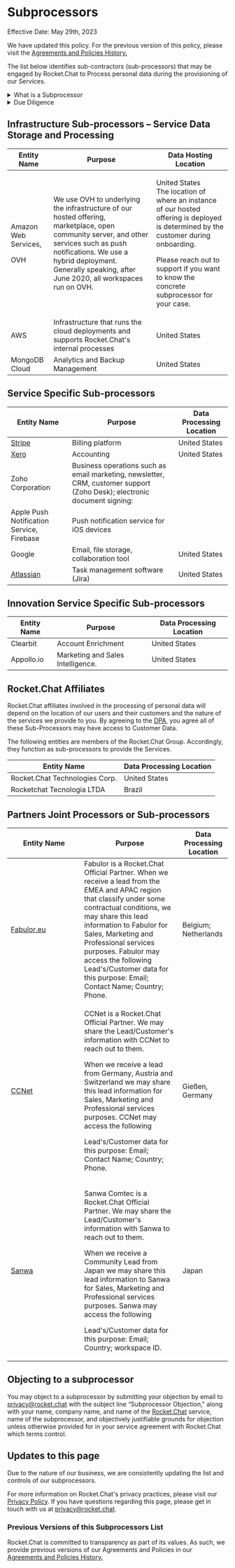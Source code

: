 # Subprocessors

Effective Date: May 29th, 2023

We have updated this policy. For the previous version of this policy, please visit the [Agreements and Policies History.](../historical-agreements-and-policy-archive.md)

The list below identifies sub-contractors (sub-processors) that may be engaged by Rocket.Chat to Process personal data during the provisioning of our Services.

<details>

<summary>What is a Subprocessor</summary>

A sub-processor is a third-party data processor engaged by Rocket.Chat, including entities from within the Rocket.Chat Group, who has or potentially will have access to or process Service Data (which may contain Personal Data). Rocket.Chat engages different types of sub-processors to perform various functions as explained in the tables below.

</details>

<details>

<summary>Due Diligence</summary>

Rocket.Chat undertakes to use a commercially reasonable selection process by which it evaluates the security, privacy, and confidentiality practices of proposed sub-processors that will or may have access to or otherwise process Service Data.

</details>

## Infrastructure Sub-processors – Service Data Storage and Processing

| Entity Name                           | Purpose                                                                                                                                                                                                                                            | Data Hosting Location                                                                                                                                                                                                                        |
| ------------------------------------- | -------------------------------------------------------------------------------------------------------------------------------------------------------------------------------------------------------------------------------------------------- | -------------------------------------------------------------------------------------------------------------------------------------------------------------------------------------------------------------------------------------------- |
| <p>Amazon Web Services,</p><p>OVH</p> | We use OVH to underlying the infrastructure of our hosted offering, marketplace, open community server, and other services such as push notifications. We use a hybrid deployment. Generally speaking, after June 2020, all workspaces run on OVH. | <p>United States<br>The location of where an instance of our hosted offering is deployed is determined by the customer during onboarding.</p><p>Please reach out to support if you want to know the concrete subprocessor for your case.</p> |
| AWS                                   | Infrastructure that runs the cloud deployments and supports Rocket.Chat's internal processes                                                                                                                                                       | United States                                                                                                                                                                                                                                |
| MongoDB Cloud                         | Analytics and Backup Management                                                                                                                                                                                                                    | United States                                                                                                                                                                                                                                |

## Service Specific Sub-processors

| Entity Name                                                                                                                                                                                                                                                                                                                                                              | Purpose                                                                                                                  | Data Processing Location |
| ------------------------------------------------------------------------------------------------------------------------------------------------------------------------------------------------------------------------------------------------------------------------------------------------------------------------------------------------------------------------ | ------------------------------------------------------------------------------------------------------------------------ | ------------------------ |
| [Stripe](https://stripe.com/br/lp/payments/ps\_01?utm\_campaign=MX\_en\_Search\_Brand\_Payments-Core\_PHR-15075698365\&utm\_medium=cpc\&utm\_source=google\&ad\_content=595195078791\&utm\_term=stripe+payments\&utm\_matchtype=p\&utm\_adposition=\&utm\_device=c\&gclid=Cj0KCQjwmtGjBhDhARIsAEqfDEeQKQULea0R8eGAeJOPcb6e2A4k8dGHlC344b3Eq4xBkiH-abZ2hsQaAk3eEALw\_wcB) | Billing platform                                                                                                         | United States            |
| [Xero](https://www.xero.com/)                                                                                                                                                                                                                                                                                                                                            | Accounting                                                                                                               | United States            |
| Zoho Corporation                                                                                                                                                                                                                                                                                                                                                         | Business operations such as email marketing, newsletter, CRM, customer support (Zoho Desk); electronic document signing: |                          |
| Apple Push Notification Service, Firebase                                                                                                                                                                                                                                                                                                                                | Push notification service for iOS devices                                                                                |                          |
| Google                                                                                                                                                                                                                                                                                                                                                                   | Email, file storage, collaboration tool                                                                                  | United States            |
| [Atlassian](https://www.atlassian.com/legal/cloud-terms-of-service)                                                                                                                                                                                                                                                                                                      | Task management software (Jira)                                                                                          | United States            |

## Innovation Service Specific Sub-processors

| Entity Name | Purpose                           | Data Processing Location |
| ----------- | --------------------------------- | ------------------------ |
| Clearbit    | Account Enrichment                | United States            |
| Appollo.io  | Marketing and Sales Intelligence. | United States            |

## Rocket.Chat Affiliates

Rocket.Chat affiliates involved in the processing of personal data will depend on the location of our users and their customers and the nature of the services we provide to you. By agreeing to the [DPA](https://docs.rocket.chat/rocket.chat-privacy-and-security/data-processing-agreement), you agree all of these Sub-Processors may have access to Customer Data.&#x20;

The following entities are members of the Rocket.Chat Group. Accordingly, they function as sub-processors to provide the Services.

| Entity Name                    | Data Processing Location |
| ------------------------------ | ------------------------ |
| Rocket.Chat Technologies Corp. | United States            |
| Rocketchat Tecnologia LTDA     | Brazil                   |

## Partners Joint Processors or Sub-processors&#x20;

<table><thead><tr><th width="151.66666666666666">Entity Name</th><th>Purpose</th><th>Data Processing Location</th></tr></thead><tbody><tr><td><a href="https://fabulor.eu/en/support/contact/">Fabulor.eu</a></td><td>Fabulor is a Rocket.Chat Official Partner. When we receive a lead from the EMEA and APAC region that classify under some contractual conditions, we may share this lead information to Fabulor for Sales, Marketing and Professional services purposes. Fabulor may access the following Lead's/Customer data for this purpose: Email; Contact Name; Country; Phone.</td><td>Belgium; Netherlands</td></tr><tr><td><a href="https://www.ccnet.de/en/">CCNet</a></td><td><p>CCNet is a Rocket.Chat Official Partner. We may share the Lead/Customer's information with CCNet to reach out to them. </p><p>When we receive a lead from Germany, Austria and Switzerland we may share this lead information for Sales, Marketing and Professional services purposes. CCNet may access the following </p><p>Lead's/Customer data for this purpose: Email; Contact Name; Country; Phone. </p></td><td>Gießen, Germany</td></tr><tr><td><a href="https://www.sct.co.jp/english/">Sanwa</a></td><td><p>Sanwa Comtec is a Rocket.Chat Official Partner. We may share the Lead/Customer's information with Sanwa to reach out to them. </p><p>When we receive a Community Lead from Japan we may share this lead information to Sanwa for Sales, Marketing and Professional services purposes. Sanwa may access the following </p><p>Lead's/Customer data for this purpose: Email; Country; workspace ID. </p></td><td>Japan</td></tr></tbody></table>

## **Objecting to a subprocessor**

You may object to a subprocessor by submitting your objection by email to [privacy@rocket.chat](mailto:privacy@rocket.chat.com) with the subject line “Subprocessor Objection," along with your name, company name, and name of the [Rocket.Chat](http://rocket.chat) service, name of the subprocessor, and objectively justifiable grounds for objection unless otherwise provided for in your service agreement with Rocket.Chat which terms control.

## Updates to this page

Due to the nature of our business, we are consistently updating the list and controls of our subprocessors.

For more information on Rocket.Chat's privacy practices, please visit our[ Privacy Policy](./). If you have questions regarding this page, please get in touch with us at privacy@rocket.chat.&#x20;

### Previous Versions of this Subprocessors List

Rocket.Chat is committed to transparency as part of its values. As such, we provide previous versions of our Agreements and Policies in our [Agreements and Policies History.](../historical-agreements-and-policy-archive.md)
